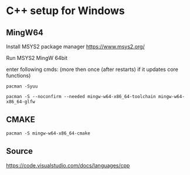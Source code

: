 # C++ setup for Windows

## MingW64

Install MSYS2 package manager
<https://www.msys2.org/>

Run MSYS2 MingW 64bit

enter following cmds:
(more then once (after restarts) if it updates core functions)

    pacman -Syuu

    pacman -S --noconfirm --needed mingw-w64-x86_64-toolchain mingw-w64-x86_64-glfw

## CMAKE

    pacman -S mingw-w64-x86_64-cmake

## Source

<https://code.visualstudio.com/docs/languages/cpp>
